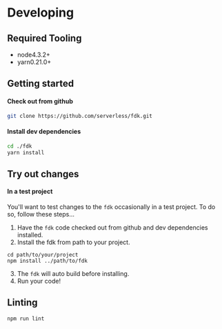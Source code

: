 # Developing

## Required Tooling
- node4.3.2+
- yarn0.21.0+

## Getting started

#### Check out from github
```bash
git clone https://github.com/serverless/fdk.git
```

#### Install dev dependencies
``` bash
cd ./fdk
yarn install
```


## Try out changes

#### In a test project
You'll want to test changes to the `fdk` occasionally in a test project. To do so, follow these steps...

1) Have the `fdk` code checked out from github and dev dependencies installed.
2) Install the fdk from path to your project.
```
cd path/to/your/project
npm install ../path/to/fdk
```
3) The `fdk` will auto build before installing.
4) Run your code!

## Linting
```bash
npm run lint
```
